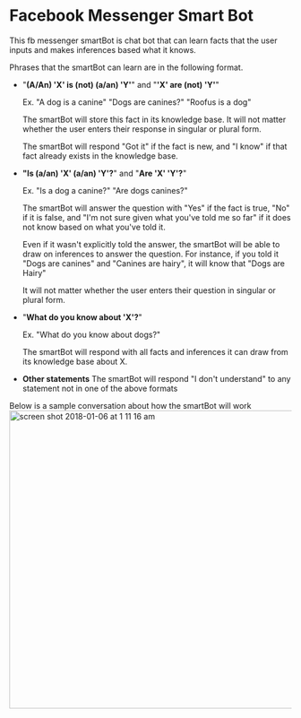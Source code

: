 # Facebook Messenger Smart Bot

This fb messenger smartBot is chat bot that can learn facts that the user inputs and makes inferences based what it knows. 

Phrases that the smartBot can learn are in the following format. 

-  "**(A/An) 'X' is (not) (a/an) 'Y'**" and  "**'X' are (not) 'Y'**"
   
   Ex. "A dog is a canine"   "Dogs are canines?"  "Roofus is a dog"

   The smartBot will store this fact in its knowledge base. It will not matter whether the user enters their        response in singular or plural form. 
   
   The smartBot will respond "Got it" if the fact is new, and "I know" if that fact already exists in the          knowledge base.    


-  **"Is (a/an) 'X' (a/an) 'Y'?**" and  "**Are 'X' 'Y'?**"
   
   Ex. "Is a dog a canine?"   "Are dogs canines?"

   The smartBot will answer the question with "Yes" if the fact is true, "No" if it is false, and "I'm not sure    given what you've told me so far" if it does not know based on what you've told it.

   Even if it wasn't explicitly told the answer, the smartBot will be able to draw on inferences to answer the      question. For instance, if you told it "Dogs are canines" and "Canines are hairy", it will know that "Dogs      are Hairy"
   
   It will not matter whether the user enters their question in singular or plural form. 

   
-  "**What do you know about 'X'?**"
   
   Ex. "What do you know about dogs?"

   The smartBot will respond with all facts and inferences it can draw from its knowledge base about X. 


-  **Other statements**
   The smartBot will respond "I don't understand" to any statement not in one of the above formats


Below is a sample conversation about how the smartBot will work
<img width="532" alt="screen shot 2018-01-06 at 1 11 16 am" src="https://user-images.githubusercontent.com/12677361/34638350-8930c4a4-f27e-11e7-96a3-aeb7e4745465.png">

